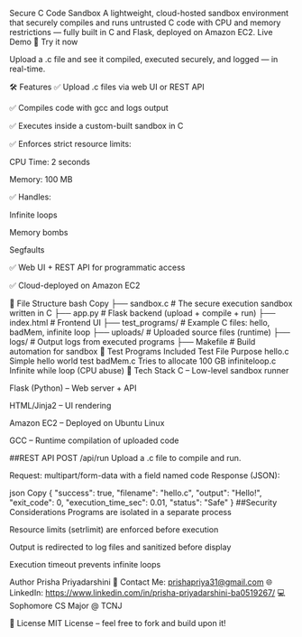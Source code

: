 Secure C Code Sandbox
A lightweight, cloud-hosted sandbox environment that securely compiles and runs untrusted C code with CPU and memory restrictions — fully built in C and Flask, deployed on Amazon EC2.
Live Demo
🔗 Try it now

Upload a .c file and see it compiled, executed securely, and logged — in real-time.

🛠️ Features
✅ Upload .c files via web UI or REST API

✅ Compiles code with gcc and logs output

✅ Executes inside a custom-built sandbox in C

✅ Enforces strict resource limits:

CPU Time: 2 seconds

Memory: 100 MB

✅ Handles:

Infinite loops

Memory bombs

Segfaults

✅ Web UI + REST API for programmatic access

✅ Cloud-deployed on Amazon EC2

📁 File Structure
bash
Copy
├── sandbox.c            # The secure execution sandbox written in C
├── app.py               # Flask backend (upload + compile + run)
├── index.html           # Frontend UI
├── test_programs/       # Example C files: hello, badMem, infinite loop
├── uploads/             # Uploaded source files (runtime)
├── logs/                # Output logs from executed programs
├── Makefile             # Build automation for sandbox
🧪 Test Programs Included
Test File	Purpose
hello.c	Simple hello world test
badMem.c	Tries to allocate 100 GB
infiniteloop.c	Infinite while loop (CPU abuse)
🧠 Tech Stack
C – Low-level sandbox runner

Flask (Python) – Web server + API

HTML/Jinja2 – UI rendering

Amazon EC2 – Deployed on Ubuntu Linux

GCC – Runtime compilation of uploaded code

##REST API
POST /api/run
Upload a .c file to compile and run.

Request:
multipart/form-data with a field named code
Response (JSON):

json
Copy
{
  "success": true,
  "filename": "hello.c",
  "output": "Hello!",
  "exit_code": 0,
  "execution_time_sec": 0.01,
  "status": "Safe"
}
##Security Considerations
Programs are isolated in a separate process

Resource limits (setrlimit) are enforced before execution

Output is redirected to log files and sanitized before display

Execution timeout prevents infinite loops

Author
Prisha Priyadarshini
📧 Contact Me: prishapriya31@gmail.com
🌐 LinkedIn: https://www.linkedin.com/in/prisha-priyadarshini-ba0519267/
💻 Sophomore CS Major @ TCNJ

📜 License
MIT License – feel free to fork and build upon it!
